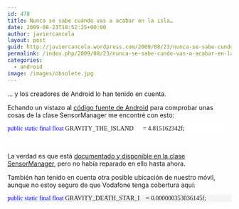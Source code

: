 ```yaml
---
id: 478
title: Nunca se sabe cuándo vas a acabar en la isla…
date: 2009-08-23T18:52:25+00:00
author: javiercancela
layout: post
guid: http://javiercancela.wordpress.com/2009/08/23/nunca-se-sabe-cundo-vas-a-acabar-en-la-isla/
permalink: /index.php/2009/08/23/nunca-se-sabe-cundo-vas-a-acabar-en-la-isla/
categories:
  - android
image: /images/obsolete.jpg
---
```

… y los creadores de Android lo han tenido en cuenta.

Echando un vistazo al [código fuente de Android](http://source.android.com/download) para comprobar unas cosas de la clase SensorManager me encontré con esto:

<pre style="text-align:left;line-height:12pt;background-color:white;width:100%;font-family:&#39;direction:ltr;color:black;font-size:8pt;overflow:visible;border-style:none;margin:0;padding:0;"><span style="color:#0000ff;">public</span> <span style="color:#0000ff;">static</span> <span style="color:#0000ff;">final</span> <span style="color:#0000ff;">float</span> GRAVITY_THE_ISLAND      = 4.815162342f;</pre>

&#160;

La verdad es que está [documentado y disponible en la clase SensorManager](http://developer.android.com/reference/android/hardware/SensorManager.html#GRAVITY_THE_ISLAND), pero no había reparado en ello hasta ahora.

También han tenido en cuenta otra posible ubicación de nuestro móvil, aunque no estoy seguro de que Vodafone tenga cobertura aquí:

<div id="codeSnippetWrapper">
  <pre style="text-align:left;line-height:12pt;background-color:#f4f4f4;width:100%;font-family:&#39;direction:ltr;color:black;font-size:8pt;overflow:visible;border-style:none;margin:0;padding:0;"><span style="color:#0000ff;">public</span> <span style="color:#0000ff;">static</span> <span style="color:#0000ff;">final</span> <span style="color:#0000ff;">float</span> GRAVITY_DEATH_STAR_I    = 0.000000353036145f;</pre>
  
  <p>
    </div>